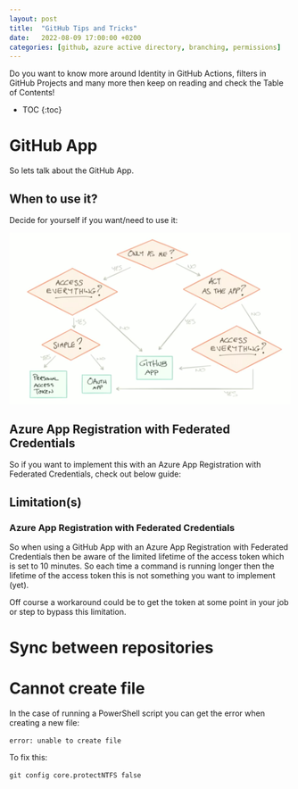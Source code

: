 ```yaml
---
layout: post
title:  "GitHub Tips and Tricks"
date:   2022-08-09 17:00:00 +0200
categories: [github, azure active directory, branching, permissions]
---
```


Do you want to know more around Identity in GitHub Actions, filters in GitHub Projects and many more then keep on reading and check the Table of Contents!

* TOC
{:toc}

# GitHub App

So lets talk about the GitHub App.

## When to use it?

Decide for yourself if you want/need to use it:

![image](../.attachments/intro-to-apps-flow.png)

## Azure App Registration with Federated Credentials

So if you want to implement this with an Azure App Registration with Federated Credentials, check out below guide:



## Limitation(s)

### Azure App Registration with Federated Credentials

So when using a GitHub App with an Azure App Registration with Federated Credentials then be aware of the limited lifetime of the access token which is set to 10 minutes. So each time a command is running longer then the lifetime of the access token this is not something you want to implement (yet).

Off course a workaround could be to get the token at some point in your job or step to bypass this limitation.

# Sync between repositories



# Cannot create file

In the case of running a PowerShell script you can get the error when creating a new file:

``
error: unable to create file
``

To fix this:

``
git config core.protectNTFS false
``